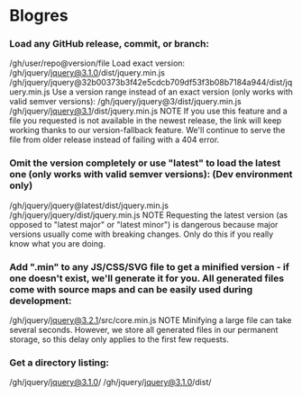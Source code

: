 # Blogres

### Load any GitHub release, commit, or branch:
/gh/user/repo@version/file
Load exact version:
/gh/jquery/jquery@3.1.0/dist/jquery.min.js
/gh/jquery/jquery@32b00373b3f42e5cdcb709df53f3b08b7184a944/dist/jquery.min.js
Use a version range instead of an exact version (only works with valid semver versions):
/gh/jquery/jquery@3/dist/jquery.min.js
/gh/jquery/jquery@3.1/dist/jquery.min.js
NOTE If you use this feature and a file you requested is not available in the newest release, the link will keep working thanks to our version-fallback feature. We'll continue to serve the file from older release instead of failing with a 404 error.

### Omit the version completely or use "latest" to load the latest one (only works with valid semver versions): (Dev environment only)
/gh/jquery/jquery@latest/dist/jquery.min.js
/gh/jquery/jquery/dist/jquery.min.js
NOTE Requesting the latest version (as opposed to "latest major" or "latest minor") is dangerous because major versions usually come with breaking changes. Only do this if you really know what you are doing.

### Add ".min" to any JS/CSS/SVG file to get a minified version - if one doesn't exist, we'll generate it for you. All generated files come with source maps and can be easily used during development:
/gh/jquery/jquery@3.2.1/src/core.min.js
NOTE Minifying a large file can take several seconds. However, we store all generated files in our permanent storage, so this delay only applies to the first few requests.

### Get a directory listing:
/gh/jquery/jquery@3.1.0/
/gh/jquery/jquery@3.1.0/dist/
